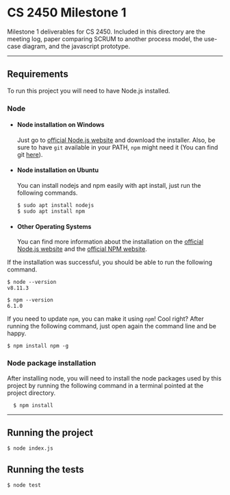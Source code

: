 # CS 2450 Milestone 1

Milestone 1 deliverables for CS 2450. Included in this directory are the meeting log, paper comparing SCRUM to another process model, the use-case diagram, and the javascript prototype.

---
## Requirements

To run this project you will need to have Node.js installed.

### Node
- #### Node installation on Windows

  Just go to [official Node.js website](https://nodejs.org/) and download the installer.
  Also, be sure to have `git` available in your PATH, `npm` might need it (You can find git [here](https://git-scm.com/)).

- #### Node installation on Ubuntu

  You can install nodejs and npm easily with apt install, just run the following commands.

      $ sudo apt install nodejs
      $ sudo apt install npm

- #### Other Operating Systems
  You can find more information about the installation on the [official Node.js website](https://nodejs.org/) and the [official NPM website](https://npmjs.org/).

If the installation was successful, you should be able to run the following command.

    $ node --version
    v8.11.3

    $ npm --version
    6.1.0

If you need to update `npm`, you can make it using `npm`! Cool right? After running the following command, just open again the command line and be happy.

    $ npm install npm -g

###
### Node package installation
After installing node, you will need to install the node packages used by this project by running the following command in a terminal pointed at the project directory.

      $ npm install

---
## Running the project

    $ node index.js

## Running the tests

    $ node test
